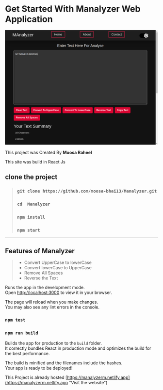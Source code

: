 # Get Started With Manalyzer Web Application

![Manalyzer Web Application Image](./src/Images/img.png "Image of Manalyzer Web Application")

This project was Created By **Moosa Raheel**

This site was build in React Js

## clone the project

> ### `git clone https://github.com/moosa-bhai13/Manalyzer.git`
>
> ### `cd  Manalyzer`
>
> ### `npm install`
>
> ### `npm start`

---

## Features of Manalyzer

> - Convert UpperCase to lowerCase
> - Convert lowerCase to UpperCase
> - Remove All Spaces
> - Reverse the Text

Runs the app in the development mode.\
Open [http://localhost:3000](http://localhost:3000) to view it in your browser.

The page will reload when you make changes.\
You may also see any lint errors in the console.

### `npm test`

### `npm run build`

Builds the app for production to the `build` folder.\
It correctly bundles React in production mode and optimizes the build for the best performance.

The build is minified and the filenames include the hashes.\
Your app is ready to be deployed!

This Project is already hosted
[https://manalyzerm.netlify.app](https://manalyzerm.netlify.app "Visit the website")
